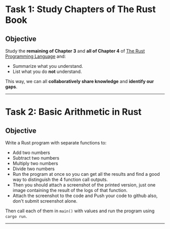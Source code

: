 # Task 1: Study Chapters of The Rust Book

## Objective

Study the **remaining of Chapter 3** and **all of Chapter 4** of [The Rust Programming Language](https://doc.rust-lang.org/book/) and:

- Summarize what you understand.
- List what you do **not** understand.

This way, we can all **collaboratively share knowledge** and **identify our gaps**.

---

# Task 2: Basic Arithmetic in Rust

## Objective

Write a Rust program with separate functions to:

- Add two numbers
- Subtract two numbers
- Multiply two numbers
- Divide two numbers
- Run the program at once so you can get all the results and find a good way to distinguish the 4 function call outputs.
- Then you should attach a screenshot of the printed version, just one image containing the result of the logs of that function.
- Attach the screenshot to the code and Push your code to github also, don't submit screenshot alone.

Then call each of them in `main()` with values and run the program using `cargo run`.

---
